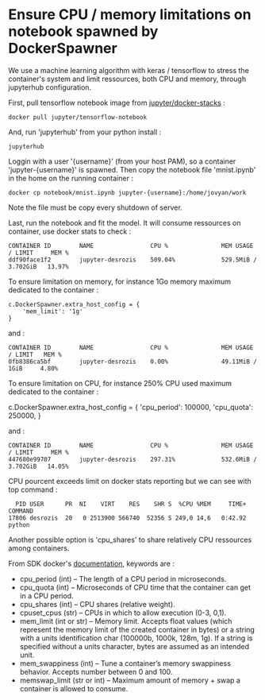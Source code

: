 # Ensure CPU / memory limitations on notebook spawned by DockerSpawner

We use a machine learning algorithm with keras / tensorflow to stress the container's system and limit ressources, both CPU and memory, through jupyterhub configuration. 

First, pull tensorflow notebook image from [jupyter/docker-stacks](https://github.com/jupyter/docker-stacks) :

    docker pull jupyter/tensorflow-notebook

And, run 'jupyterhub' from your python install :

    jupyterhub

Loggin with a user '{username}' (from your host PAM), so a container 'jupyter-{username}' is spawned. Then copy the notebook file 'mnist.ipynb' in the home on the running container :

    docker cp notebook/mnist.ipynb jupyter-{username}:/home/jovyan/work

Note the file must be copy every shutdown of server.

Last, run the notebook and fit the model. It will consume ressources on container, use docker stats to check :

    CONTAINER ID        NAME                CPU %               MEM USAGE / LIMIT     MEM %
    ddf90face1f2        jupyter-desrozis    509.04%             529.5MiB / 3.702GiB   13.97%

To ensure limitation on memory, for instance 1Go memory maximum dedicated to the container :

    c.DockerSpawner.extra_host_config = {
        'mem_limit': '1g'
    }

and :

    CONTAINER ID        NAME                CPU %               MEM USAGE / LIMIT   MEM %
    0fb8386ca5bf        jupyter-desrozis    0.00%               49.11MiB / 1GiB     4.80%

To ensure limitation on CPU, for instance 250% CPU used maximum dedicated to the container :

   c.DockerSpawner.extra_host_config = {
        'cpu_period': 100000,
	'cpu_quota': 250000,
   }

and :

    CONTAINER ID        NAME                CPU %               MEM USAGE / LIMIT     MEM %
    447680e99707        jupyter-desrozis    297.31%             532.6MiB / 3.702GiB   14.05%

CPU pourcent exceeds limit on docker stats reporting but we can see with top command :

      PID USER      PR  NI    VIRT    RES    SHR S  %CPU %MEM     TIME+ COMMAND 
    17806 desrozis  20   0 2513900 566740  52356 S 249,0 14,6   0:42.92 python 
    
Another possible option is 'cpu_shares' to share relatively CPU ressources among containers. 

From SDK docker's [documentation](http://docker-py.readthedocs.io/en/stable/containers.html), keywords are :
+ cpu_period (int) – The length of a CPU period in microseconds.
+ cpu_quota (int) – Microseconds of CPU time that the container can get in a CPU period.
+ cpu_shares (int) – CPU shares (relative weight).
+ cpuset_cpus (str) – CPUs in which to allow execution (0-3, 0,1).
+ mem_limit (int or str) – Memory limit. Accepts float values (which represent the memory limit of the created container in bytes) or a string with a units identification char (100000b, 1000k, 128m, 1g). If a string is specified without a units character, bytes are assumed as an intended unit.
+ mem_swappiness (int) – Tune a container’s memory swappiness behavior. Accepts number between 0 and 100.
+ memswap_limit (str or int) – Maximum amount of memory + swap a container is allowed to consume.